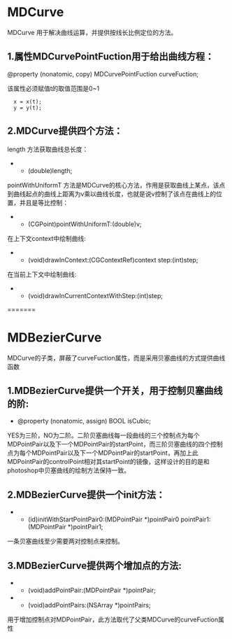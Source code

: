 # MDCurve

MDCurve 用于解决曲线运算，并提供按线长比例定位的方法。

## 1.属性MDCurvePointFuction用于给出曲线方程：

@property (nonatomic, copy) MDCurvePointFuction curveFuction;

该属性必须赋值t的取值范围是0~1

      x = x(t);
      y = y(t);

## 2.MDCurve提供四个方法：

length 方法获取曲线总长度：

- - (double)length;


pointWithUniformT 方法是MDCurve的核心方法，作用是获取曲线上某点，该点到曲线起点的曲线上距离为v乘以曲线长度，也就是说v控制了该点在曲线上的位置，并且是等比控制：

- - (CGPoint)pointWithUniformT:(double)v;


在上下文context中绘制曲线:

- - (void)drawInContext:(CGContextRef)context step:(int)step;


在当前上下文中绘制曲线:

- - (void)drawInCurrentContextWithStep:(int)step;

=======



# MDBezierCurve

MDCurve的子类，屏蔽了curveFuction属性，而是采用贝塞曲线的方式提供曲线函数

## 1.MDBezierCurve提供一个开关，用于控制贝塞曲线的阶:

- @property (nonatomic, assign) BOOL isCubic;

YES为三阶，NO为二阶。二阶贝塞曲线每一段曲线的三个控制点为每个MDPointPair以及下一个MDPointPair的startPoint，而三阶贝塞曲线的四个控制点为每个MDPointPair以及下一个MDPointPair的startPoint，再加上此MDPointPair的controlPoint相对其startPoint的镜像，这样设计的目的是和photoshop中贝塞曲线的绘制方法保持一致。

## 2.MDBezierCurve提供一个init方法：

- - (id)initWithStartPointPair0:(MDPointPair *)pointPair0 pointPair1:(MDPointPair *)pointPair1;

一条贝塞曲线至少需要两对控制点来控制。

## 3.MDBezierCurve提供两个增加点的方法:

- - (void)addPointPair:(MDPointPair *)pointPair;

- - (void)addPointPairs:(NSArray *)pointPairs;

用于增加控制点对MDPointPair，此方法取代了父类MDCurve的curveFuction属性
